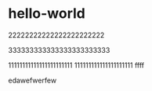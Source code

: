 # hello-world
22222222222222222222222

333333333333333333333333

11111111111111111111111
111111111111111111111
ffff

edawefwerfew
